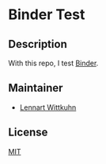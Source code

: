 # Binder Test

## Description

With this repo, I test [Binder](https://mybinder.org/).

## Maintainer

- [Lennart Wittkuhn](mailto:wittkuhn@mpib-berlin.mpg.de)

## License

[MIT](LICENSE)

